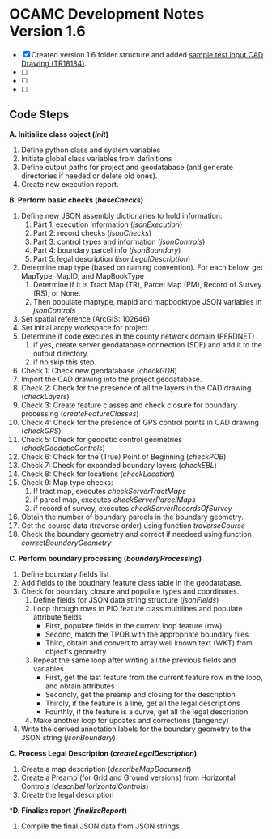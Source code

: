 # OCAMC Development Notes<br>Version 1.6

- [x] Created version 1.6 folder structure and added [sample test input CAD Drawing (TR18184)](/amc16/Test/Input/TR18184_PHASE2.dwg).
- [ ] 
- [ ] 
- [ ] 


## Code Steps


**A. Initialize class object (*init*)**
1. Define python class and system variables
2. Initiate global class variables from definitions
3. Define output paths for project and geodatabase (and generate directories if needed or delete old ones).
4. Create new execution report.

**B. Perform basic checks (*baseChecks*)**
1. Define new JSON assembly dictionaries to hold information:
   1. Part 1: execution information (*jsonExecution*)
   2. Part 2: record checks (*jsonChecks*)
   3. Part 3: control types and information (*jsonControls*)
   4. Part 4: boundary parcel info (*jsonBoundary*)
   5. Part 5: legal description (*jsonLegalDescription*) 
2. Determine map type (based on naming convention). For each below, get MapType, MapID, and MapBookType
   1. Determine if it is Tract Map (TR), Parcel Map (PM), Record of Survey (RS), or None.
   2. Then populate maptype, mapid and mapbooktype JSON variables in *jsonControls*   
3. Set spatial reference (ArcGIS: 102646)
4. Set initial arcpy workspace for project.
5. Determine if code executes in the county network domain (PFRDNET)
   1. if yes, create server geodatabase connection (SDE) and add it to the output directory.
   2. if no skip this step.
6. Check 1: Check new geodatabase (*checkGDB*)
7. Import the CAD drawing into the project geodatabase.
8. Check 2: Check for the presence of all the layers in the CAD drawing (*checkLayers*)
9. Check 3: Create feature classes and check closure for boundary processing (*createFeatureClasses*)
10. Check 4: Check for the presence of GPS control points in CAD drawing (*checkGPS*)
11. Check 5: Check for geodetic control geometries (*checkGeodeticControls*)
12. Check 6: Check for the (True) Point of Beginning (*checkPOB*)
13. Check 7: Check for expanded boundary layers (*checkEBL*)
14. Check 8: Check for locations (*checkLocation*)
15. Check 9: Map type checks:
    1. If tract map, executes *checkServerTractMaps*
    2. if parcel map, executes *checkServerParcelMaps*
    3. if record of survey, executes *checkServerRecordsOfSurvey*
16. Obtain the number of boundary parcels in the boundary geometry.
17. Get the course data (traverse order) using function *traverseCourse*
18. Check the boundary geometry and correct if needeed using function *correctBoundaryGeometry*

**C. Perform boundary processing (*boundaryProcessing*)**
1. Define boundary fields list
2. Add fields to the boudnary feature class table in the geodatabase.
3. Check for boundary closure and populate types and coordinates.
    1. Define fields for JSON data string structure (*jsonFields*)
    2. Loop through rows in PIQ feature class multilines and populate attribute fields
        * First, populate fields in the current loop feature (row)
        * Second, match the TPOB with the appropriate boundary files
        * Third, obtain and convert to array well known text (WKT) from object's geometry
    3. Repeat the same loop after writing all the previous fields and variables
        * First, get the last feature from the current feature row in the loop, and obtain attributes
        * Secondly, get the preamp and closing for the description
        * Thirdly, if the feature is a line, get all the legal descriptions
        * Fourthly, if the feature is a curve, get all the legal description
    4. Make another loop for updates and corrections (tangency)
4. Write the derived annotation labels for the boundary geometry to the JSON string (*jsonBoundary*)

**C. Process Legal Description (*createLegalDescription*)**
1. Create a map description (*describeMapDocument*)
2. Create a Preamp (for Grid and Ground versions) from Horizontal Controls (*describeHorizontalControls*)
3. Create the legal description

***D. Finalize report (*finalizeReport*)**
1. Compile the final JSON data from JSON strings




